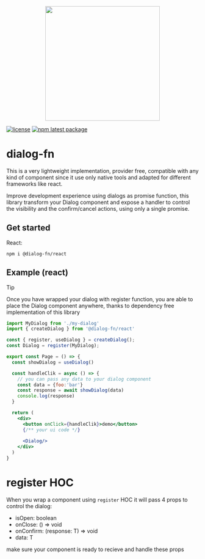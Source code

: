 <p align="center">
<img src="https://github.com/dialog-fn/dialog-fn/assets/36113236/2d08f4d0-09fb-4e06-8508-2076738385c3" width="300" height="300"> 
</p>

[![license](https://img.shields.io/badge/license-MIT-blue.svg)](https://github.com/mui/material-ui/blob/HEAD/LICENSE)
[![npm latest package](https://img.shields.io/npm/v/@dialog-fn/react/latest.svg)](https://www.npmjs.com/package/@dialog-fn/react)

# dialog-fn

This is a very lightweight implementation, provider free, compatible with any kind of component since it use only native tools and adapted for different frameworks like react.

Improve development experience using dialogs as promise function, this library transform your Dialog component and expose a handler to control the visibility and the confirm/cancel actions, using only a single promise.

## Get started

React:

```
npm i @dialog-fn/react
```


## Example (react)


> [!TIP]
> Once you have wrapped your dialog with register function, you are able to place the Dialog component anywhere, thanks to dependency free implementation of this library

```jsx
import MyDialog from './my-dialog'
import { createDialog } from '@dialog-fn/react'

const { register, useDialog } = createDialog();
const Dialog = register(MyDialog);

export const Page = () => {
  const showDialog = useDialog()

  const handleClik = async () => {
    // you can pass any data to your dialog component
    const data = {foo:'bar'}
    const response = await showDialog(data)
    console.log(response)
  }

  return (
    <div>
      <button onClick={handleClik}>demo</button>
      {/** your ui code */}
    
      <Dialog/>
    </div>
  )
}
```

# register HOC

When you wrap a component using `register` HOC it will pass 4 props to control the dialog:

- isOpen: boolean
- onClose: () => void
- onConfirm: (response: T) => void
- data: T

make sure your component is ready to recieve and handle these props
